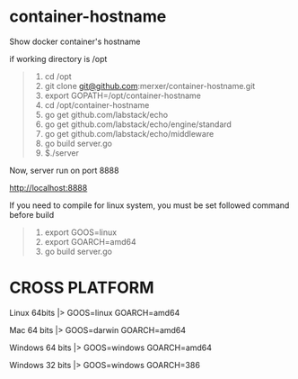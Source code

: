 # container-hostname
Show docker container's hostname

if working directory is /opt

> 1. cd /opt
> 2. git clone git@github.com:merxer/container-hostname.git
> 3. export GOPATH=/opt/container-hostname
> 4. cd /opt/container-hostname
> 5. go get github.com/labstack/echo
> 6. go get github.com/labstack/echo/engine/standard
> 7. go get github.com/labstack/echo/middleware
> 8. go build server.go
> 9. $./server


Now, server run on port 8888

[http://localhost:8888](http://localhost:8888)


If you need to compile for linux system, you must be set followed command before build

> 1. export GOOS=linux
> 2. export GOARCH=amd64
> 3. go build server.go 


CROSS PLATFORM
==============
Linux 64bits    |> GOOS=linux GOARCH=amd64

Mac 64 bits     |> GOOS=darwin GOARCH=amd64

Windows 64 bits |> GOOS=windows GOARCH=amd64

Windows 32 bits |> GOOS=windows GOARCH=386
